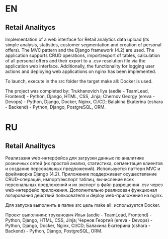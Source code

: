 # EN
## Retail Analitycs
Implementation of a web interface for Retail analytics data upload (its simple analysis, statistics, customer segmentation and creation of personal offers).
The MVC pattern and the Django framework (4.2) are used. The application supports CRUD operations, import/export of tables, calculation of all personal offers and their export to a .csv resolution file via the application web interface.
Additionally, the functionality for logging user actions and deploying web applications on nginx has been implemented.

To launch, execute in the src folder the target make all: Docker is used.

The project was completed by: Trukhanovich Ilya (aedie - TeamLead, Frontend) - Python, Django, HTML, CSS, Jinja;  Chernov Georgy (ereva - Devops) - Python, Django, Docker, Nginx, CI/CD; Balakina Ekaterina (cshara - Backend) - Python, Django, PostgreSQL, ORM.


# RU

## Retail Analitycs

Реализазия web-интерфейса для загрузки данных по аналитике розничных сетей (их простой анализ, статистика, сегментация клиентов и создание персональных предложений).
Используется паттерн MVC и фреймворка Django (4.2). Приложение поддерживает осуществление CRUD-операций, импорт/экспорт таблиц, вычисление всех персональных предложений и их экспорт в файл разрешения .csv через web-интерфейс приложения. Дополнительно реализован функционал логирования действий пользователя и deploy web-приложения на nginx.

Для запуска выполнить в папке src цель make all: используется Docker.

Проект выполнили: труханович Илья (aedie - TeamLead, Frontend) - Python, Django, HTML, CSS, Jinja;  Чернов Георгий (ereva - Devops) - Python, Django, Docker, Nginx, CI/CD; Балакина Екатерина (cshara - Backend) - Python, Django, PostgreSQL, ORM.

